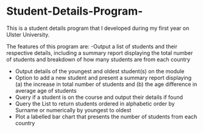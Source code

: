 # Student-Details-Program-
This is a student details program that I developed during my first year on Ulster University.

The features of this program are:
  -Output a list of students and their respective details, including a summary report displaying the total number of students and breakdown of how many students are from each country
  - Output details of the youngest and oldest student(s) on the module
  - Option to add a new student and present a summary report displaying (a) the increase in total number of students and (b) the age difference in average age of students
  - Query if a student is on the course and output their details if found
  - Query the List to return students ordered in alphabetic order by Surname or numerically by youngest to oldest
  - Plot a labelled bar chart that presents the number of students from each country



 
